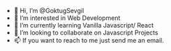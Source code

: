 - 👋 Hi, I’m @GoktugSevgil
- 👀 I’m interested in Web Development
- 🌱 I’m currently learning Vanilla Javascript/ React
- 💞️ I’m looking to collaborate on Javascript Projects
- 📫 If you want to reach to me just send me an email.

<!---
GoktugS/GoktugS is a ✨ special ✨ repository because its `README.md` (this file) appears on your GitHub profile.
You can click the Preview link to take a look at your changes.
--->

